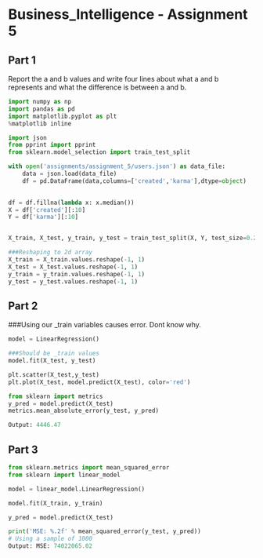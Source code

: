 # Business_Intelligence - Assignment 5

## Part 1

<p>Report the a and b values and write four lines about what a and b represents and what the difference is between a and b.</p>



```python
import numpy as np
import pandas as pd
import matplotlib.pyplot as plt
%matplotlib inline
```


```python
import json
from pprint import pprint
from sklearn.model_selection import train_test_split

with open('assignments/assignment_5/users.json') as data_file:    
    data = json.load(data_file)
    df = pd.DataFrame(data,columns=['created','karma'],dtype=object)
    

df = df.fillna(lambda x: x.median())
X = df['created'][:10]
Y = df['karma'][:10]   


X_train, X_test, y_train, y_test = train_test_split(X, Y, test_size=0.20)

###Reshaping to 2d array
X_train = X_train.values.reshape(-1, 1)
X_test = X_test.values.reshape(-1, 1)
y_train = y_train.values.reshape(-1, 1)
y_test = y_test.values.reshape(-1, 1)

```



## Part 2

###Using our _train variables causes error. Dont know why.


```python
model = LinearRegression()

###Should be _train values 
model.fit(X_test, y_test)
```

```python
plt.scatter(X_test,y_test)
plt.plot(X_test, model.predict(X_test), color='red')
```

```python
from sklearn import metrics
y_pred = model.predict(X_test)
metrics.mean_absolute_error(y_test, y_pred)

Output: 4446.47
```

## Part 3


```python
from sklearn.metrics import mean_squared_error
from sklearn import linear_model

model = linear_model.LinearRegression()

model.fit(X_train, y_train)

y_pred = model.predict(X_test)
```

```python
print('MSE: %.2f' % mean_squared_error(y_test, y_pred))
# Using a sample of 1000
Output: MSE: 74022065.02
```

